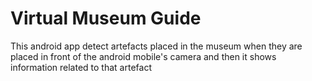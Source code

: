# Virtual Museum Guide
  This android app detect artefacts placed in the museum when they are placed in front of the android mobile's camera and then it shows 
  information related to that artefact
